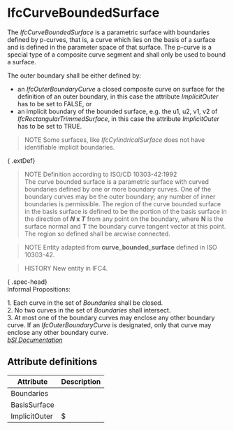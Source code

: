 IfcCurveBoundedSurface
======================
The _IfcCurveBoundedSurface_ is a parametric surface with boundaries defined
by p-curves, that is, a curve which lies on the basis of a surface and is
defined in the parameter space of that surface. The p-curve is a special type
of a composite curve segment and shall only be used to bound a surface.  
  
The outer boundary shall be either defined by:  
  
* an _IfcOuterBoundaryCurve_ a closed composite curve on surface for the definition of an outer boundary, in this case the attribute _ImplicitOuter_ has to be set to FALSE, or  
* an implicit boundary of the bounded surface, e.g. the u1, u2, v1, v2 of _IfcRectangularTrimmedSurface_, in this case the attribute _ImplicitOuter_ has to be set to TRUE.  
  
> NOTE  Some surfaces, like _IfcCylindricalSurface_ does not have identifiable
> implicit boundaries.  
  
{ .extDef}  
> NOTE  Definition according to ISO/CD 10303-42:1992  
> The curve bounded surface is a parametric surface with curved boundaries
> defined by one or more boundary curves. One of the boundary curves may be
> the outer boundary; any number of inner boundaries is permissible. The
> region of the curve bounded surface in the basis surface is defined to be
> the portion of the basis surface in the direction of **_N_ x _T_** from any
> point on the boundary, where **N** is the surface normal and **T** the
> boundary curve tangent vector at this point. The region so defined shall be
> arcwise connected.  
  
> NOTE  Entity adapted from **curve_bounded_surface** defined in ISO 10303-42.  
  
> HISTORY  New entity in IFC4.  
  
{ .spec-head}  
Informal Propositions:  
  
1\. Each curve in the set of _Boundaries_ shall be closed.  
2\. No two curves in the set of _Boundaries_ shall intersect.  
3\. At most one of the boundary curves may enclose any other boundary curve.
If an _IfcOuterBoundaryCurve_ is designated, only that curve may enclose any
other boundary curve.  
[ _bSI
Documentation_](https://standards.buildingsmart.org/IFC/DEV/IFC4_2/FINAL/HTML/schema/ifcgeometryresource/lexical/ifccurveboundedsurface.htm)


Attribute definitions
---------------------
| Attribute     | Description   |
|---------------|---------------|
| Boundaries    |               |
| BasisSurface  |               |
| ImplicitOuter | $             |

